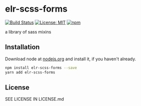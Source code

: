 # elr-scss-forms

[![Build Status](https://travis-ci.com/Beth3346/elr-scss-forms.svg?branch=master)](https://travis-ci.org/Beth3346/elr-scss-forms)
[![License: MIT](https://img.shields.io/badge/License-MIT-yellow.svg)](https://opensource.org/licenses/MIT)
[![npm](https://img.shields.io/npm/dm/elr-scss-forms.svg?style=flat)](https://npmjs.com/package/elr-scss-forms)

a library of sass mixins

## Installation

Download node at [nodejs.org](http://nodejs.org) and install it, if you haven't already.

```sh
npm install elr-scss-forms --save
yarn add elr-scss-forms
```

## License

SEE LICENSE IN LICENSE.md
